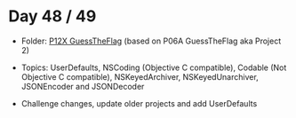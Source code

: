 # Day 48 / 49

- Folder: [P12X GuessTheFlag](https://github.com/JulesMoorhouse/100DaysOfSwift/tree/master/P12X%20GuessTheFlag/GuessTheFlag) (based on P06A GuessTheFlag aka Project 2)

- Topics: UserDefaults, NSCoding (Objective C compatible), Codable (Not Objective C compatible), NSKeyedArchiver, NSKeyedUnarchiver, JSONEncoder and JSONDecoder

- Challenge changes, update older projects and add UserDefaults